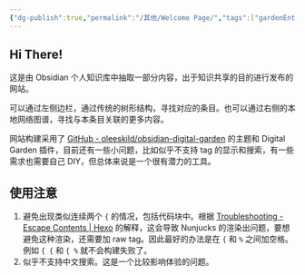 ```yaml
---
{"dg-publish":true,"permalink":"/其他/Welcome Page/","tags":["gardenEntry"]}
---
```



## Hi There!

这是由 Obsidian 个人知识库中抽取一部分内容，出于知识共享的目的进行发布的网站。

可以通过左侧边栏，通过传统的树形结构，寻找对应的条目。也可以通过右侧的本地网络图谱，寻找与本条目关联的更多内容。

网站构建采用了 [GitHub - oleeskild/obsidian-digital-garden](https://github.com/oleeskild/Obsidian-Digital-Garden) 的主题和 Digital Garden 插件，目前还有一些小问题，比如似乎不支持 tag 的显示和搜索，有一些需求也需要自己 DIY，但总体来说是一个很有潜力的工具。

## 使用注意

1. 避免出现类似连续两个 `{` 的情况，包括代码块中。根据 [Troubleshooting - Escape Contents | Hexo](https://hexo.io/docs/troubleshooting.html#Escape-Contents) 的解释，这会导致 Nunjucks 的渲染出问题，要想避免这种渲染，还需要加 raw tag。因此最好的办法是在 `{` 和 `%` 之间加空格。例如 `{ {` 和 `{ %` 就不会构建失败了。
2. 似乎不支持中文搜索。这是一个比较影响体验的问题。

